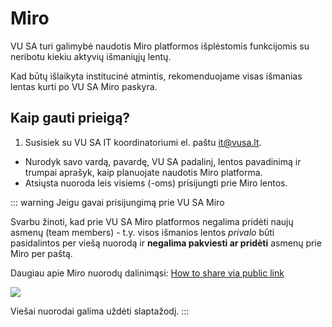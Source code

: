 # Miro

VU SA turi galimybė naudotis Miro platformos išplėstomis funkcijomis su neribotu kiekiu aktyvių išmaniųjų lentų.

Kad būtų išlaikyta institucinė atmintis, rekomenduojame visas išmanias lentas kurti po VU SA Miro paskyra.

## Kaip gauti prieigą?

1. Susisiek su VU SA IT koordinatoriumi el. paštu [it@vusa.lt](mailto:it@vusa.lt).
- Nurodyk savo vardą, pavardę, VU SA padalinį, lentos pavadinimą ir trumpai aprašyk, kaip planuojate naudotis Miro platforma.
- Atsiųsta nuoroda leis visiems (-oms) prisijungti prie Miro lentos.

::: warning Jeigu gavai prisijungimą prie VU SA Miro

Svarbu žinoti, kad prie VU SA Miro platformos negalima pridėti naujų asmenų (team members) - t.y. visos išmanios lentos *privalo* būti pasidalintos per viešą nuorodą ir **negalima pakviesti ar pridėti** asmenų prie Miro per paštą.

Daugiau apie Miro nuorodų dalinimąsi: [How to share via public link](https://help.miro.com/hc/en-us/articles/360017730813-Sharing-boards-and-inviting-collaborators)

![](https://help.miro.com/hc/article_attachments/20234332458130)

Viešai nuorodai galima uždėti slaptažodį.
:::
